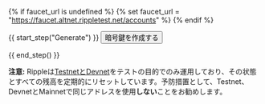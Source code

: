 {% if faucet_url is undefined %}
  {% set faucet_url = "https://faucet.altnet.rippletest.net/accounts" %}
{% endif %}

{{ start_step("Generate") }}
<button id="generate-creds-button" class="btn btn-primary">暗号鍵を作成する</button>
<div id='loader-0' style="display: none;"><img class='throbber' src="assets/img/xrp-loader-96.png">暗号鍵を作成しています…</div>
<div id='address'></div>
<div id='secret'></div>
<div id='balance'></div>
<div id="populate-creds-status"></div>
{{ end_step() }}
<script type="application/javascript">
$(document).ready( () => {

  $("#generate-creds-button").click( () => {
    // Wipe existing results
    $("#address").html("")
    $("#secret").html("")
    $("#balance").html("")
    $("#populate-creds-status").html("")

    $("#loader-generate").show()

    $.ajax({
      url: "{{faucet_url}}",
      type: 'POST',
      dataType: 'json',
      success: function(data) {
        $("#loader-generate").hide()
        $("#address").hide().html("<strong>アドレス:</strong> " +
          '<span id="use-address">' +
          data.account.address
          + "</span>").show()
        $("#secret").hide().html('<strong>シード:</strong> ' +
          '<span id="use-secret">' +
          data.account.secret +
          "</span>").show()
        $("#balance").hide().html('<strong>残高:</strong> ' +
          Number(data.balance).toLocaleString('en') +
          ' XRP').show()

        // Automatically populate examples with these credentials...
        // Set sender address
        $("code span:contains('"+EXAMPLE_ADDR+"')").each( function() {
          let eltext = $(this).text()
          $(this).text( eltext.replace(EXAMPLE_ADDR, data.account.address) )
        })

        // Set sender secret
        $("code span:contains('"+EXAMPLE_SECRET+"')").each( function() {
          let eltext = $(this).text()
          $(this).text( eltext.replace(EXAMPLE_SECRET, data.account.secret) )
        })

        $("#populate-creds-status").text("このページの例にこのアドレスとシードを入力しました。")

        complete_step("Generate")

      },
      error: function() {
        $("#loader-generate").hide();
        alert("Testnet Faucetにエラーが発生しました。もう一度試してください。");
      }
    })
  })

  const EXAMPLE_ADDR = "rPT1Sjq2YGrBMTttX4GZHjKu9dyfzbpAYe"
  const EXAMPLE_SECRET = "s████████████████████████████"

})
</script>

**注意:** Rippleは[TestnetとDevnet](parallel-networks.html)をテストの目的でのみ運用しており、その状態とすべての残高を定期的にリセットしています。予防措置として、Testnet、DevnetとMainnetで同じアドレスを使用**しない**ことをお勧めします。
